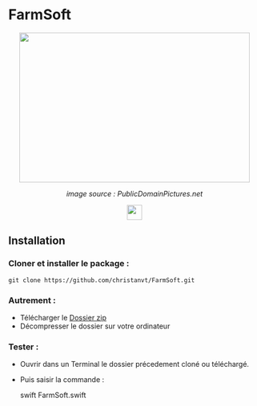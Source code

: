 # FarmSoft

<p align="center">
  <img width="460" height="300" src="https://www.publicdomainpictures.net/pictures/10000/velka/1-1241886505MO2J.jpg">
</p>
<p align="center" ><em>image source : PublicDomainPictures.net</em></p>

<p align="center">
  <a href="https://www.apple.com/swift/"><img height="30" src="https://img.shields.io/badge/Swift-lightgrey?style=flat&logo=swift&logoColor=white&labelColor=orange&link=http://left&link=http://right"></a>
  
</p>

## Installation

### Cloner et installer le package :

    git clone https://github.com/christanvt/FarmSoft.git

### Autrement :

- Télécharger le [Dossier zip](https://github.com/christanvt/FarmSoft/archive/refs/heads/main.zip)
- Décompresser le dossier sur votre ordinateur

### Tester :

- Ouvrir dans un Terminal le dossier précedement cloné ou téléchargé.
- Puis saisir la commande :

  swift FarmSoft.swift
